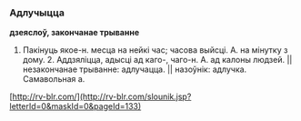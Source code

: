 ### Адлучыцца
**дзеяслоў, закончанае трыванне**

1. Пакінуць якое-н. месца на нейкі час; часова выйсці. А. на мінутку з дому. 2. Аддзяліцца, адысці ад каго-, чаго-н. А. ад калоны людзей. || незакончанае трыванне: адлучацца. || назоўнік: адлучка. Самавольная а.

<a rel="author">[http://rv-blr.com/](http://rv-blr.com/slounik.jsp?letterId=0&maskId=0&pageId=133)</a>
